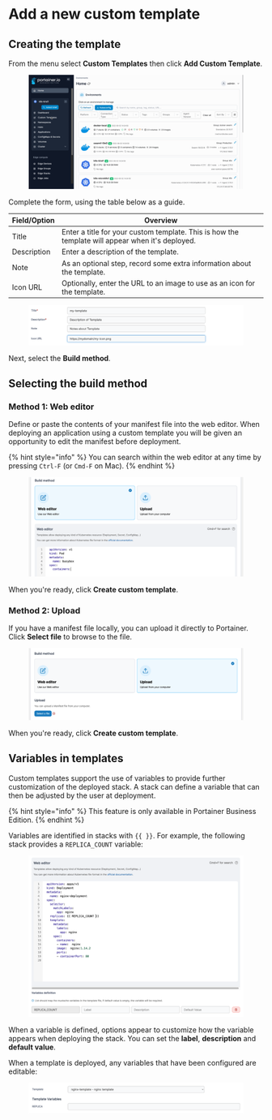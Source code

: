 # Add a new custom template

## Creating the template

From the menu select **Custom Templates** then click **Add Custom Template**.

<figure><img src="../../../.gitbook/assets/2.15-k8s_kubernetes_add_custom_templates.gif" alt=""><figcaption></figcaption></figure>

Complete the form, using the table below as a guide.

| Field/Option | Overview                                                                                         |
| ------------ | ------------------------------------------------------------------------------------------------ |
| Title        | Enter a title for your custom template. This is how the template will appear when it's deployed. |
| Description  | Enter a description of the template.                                                             |
| Note         | As an optional step, record some extra information about the template.                           |
| Icon URL     | Optionally, enter the URL to an image to use as an icon for the template.                        |

<figure><img src="../../../.gitbook/assets/2.15-kubernetes_create_custom_template.png" alt=""><figcaption></figcaption></figure>

Next, select the **Build method**.

## Selecting the build method

### Method 1: Web editor

Define or paste the contents of your manifest file into the web editor. When deploying an application using a custom template you will be given an opportunity to edit the manifest before deployment.

{% hint style="info" %}
You can search within the web editor at any time by pressing `Ctrl-F` (or `Cmd-F` on Mac).
{% endhint %}

<figure><img src="../../../.gitbook/assets/2.15-kubernetes_custom_template_web_editor.png" alt=""><figcaption></figcaption></figure>

When you're ready, click **Create custom template**.

### Method 2: Upload

If you have a manifest file locally, you can upload it directly to Portainer. Click **Select file** to browse to the file.

<figure><img src="../../../.gitbook/assets/2.15-kubernetes_custom_template_upload.png" alt=""><figcaption></figcaption></figure>

When you're ready, click **Create custom template**.

## Variables in templates

Custom templates support the use of variables to provide further customization of the deployed stack. A stack can define a variable that can then be adjusted by the user at deployment.

{% hint style="info" %}
This feature is only available in Portainer Business Edition.
{% endhint %}

Variables are identified in stacks with `{{ }}`. For example, the following stack provides a `REPLICA_COUNT` variable:

<figure><img src="../../../.gitbook/assets/2.15-kubernetes_custom_template_web_editor_variables.png" alt=""><figcaption></figcaption></figure>

When a variable is defined, options appear to customize how the variable appears when deploying the stack. You can set the **label**, **description** and **default value**.

When a template is deployed, any variables that have been configured are editable:

<figure><img src="../../../.gitbook/assets/2.15-kubernetes_custom_template_saved_variables.png" alt=""><figcaption></figcaption></figure>
